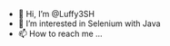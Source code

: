 - 👋 Hi, I’m @Luffy3SH
- 👀 I’m interested in Selenium with Java
- 📫 How to reach me ...

<!---
Luffy3SH/Luffy3SH is a ✨ special ✨ repository because its `README.md` (this file) appears on your GitHub profile.
You can click the Preview link to take a look at your changes.
--->
